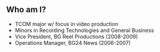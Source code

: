 ##  Who am I?

* TCOM major w/ focus in video production
* Minors in Recording Technologies and General Business <!-- .element: class="fragment" -->
* Vice President, BG Reel Productions (2008-2009) <!-- .element: class="fragment" -->
* Operations Manager, BG24 News (2006-2007) <!-- .element: class="fragment" -->